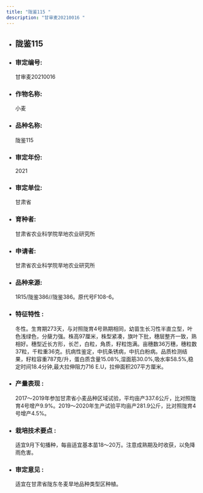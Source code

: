 ```yaml
---
title: "陇鉴115 "
description: "甘审麦20210016 "
---
```

* ## 陇鉴115 
* ###  审定编号:  
   甘审麦20210016 

*  ### 作物名称:  
   小麦

*   ###  品种名称: 
    陇鉴115 

*   ### 审定年份: 
    2021

*   ### 审定单位:  
    甘肃省

*   ### 育种者:  
    甘肃省农业科学院旱地农业研究所

*   ### 申请者:  
    甘肃省农业科学院旱地农业研究所

*   ### 品种来源:  
    1R15/陇鉴386//陇鉴386。原代号F108-6。

*   ### 特征特性 : 
    冬性。生育期273天，与对照陇育4号熟期相同，幼苗生长习性半直立型，叶色浅绿色，分蘖力强。株高97厘米，株型紧凑，旗叶下批，穗层整齐一致，熟相好。穗型近长方形，长芒，白粒，角质，籽粒饱满。亩穗数36万穗，穗粒数37粒，千粒重36克。抗病性鉴定，中抗条锈病，中抗白粉病。品质检测结果，籽粒容重787克/升，蛋白质含量15.08%,湿面筋30.0%,吸水率58.5%,稳定时间18.4分钟,最大拉伸阻力716 E.U，拉伸面积207平方厘米。

*   ### 产量表现 : 
    2017～2019年参加甘肃省小麦品种区域试验，平均亩产337.6公斤，比对照陇育4号增产9.9%。2019～2020年生产试验平均亩产281.9公斤，比对照陇育4号增产4.5%。

*   ### 栽培技术要点 : 
    适宜9月下旬播种，每亩适宜基本苗18～20万。注意成熟期及时收获，以免降雨危害。

*   ### 审定意见 : 
    适宜在甘肃省陇东冬麦旱地品种类型区种植。
